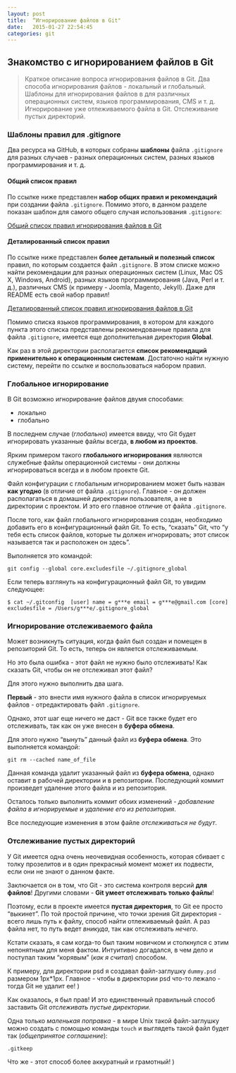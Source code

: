 ```yaml
---
layout: post
title:  “Игнорирование файлов в Git"
date:   2015-01-27 22:54:45
categories: git
---
```

## Знакомство с игнорированием файлов в Git

> Краткое описание вопроса игнорирования файлов в Git. Два способа игнорирования файлов - локальный и глобальный. Шаблоны для игнорирования файлов в для различных операционных систем, языков программирования, CMS и т. д. Игнорирование уже отлеживаемого файла в Git. Отслеживание пустых директорий.

### Шаблоны правил для .gitignore

Два ресурса на GitHub, в которых собраны **шаблоны** файла `.gitignore` для разных случаев - разных операционных систем, разных языков программирования и т. д.

#### Общий список правил

По ссылке ниже представлен **набор общих правил и рекомендаций** при создании файла `.gitignore`. Помимо этого, в данном разделе показан шаблон для самого общего случая использования `.gitignore`:

[Общий список правил игнорирования файлов в Git][git_common_rules]

#### Деталированный список правил

По ссылке ниже представлен **более детальный и полезный список** правил, по которым создается файл `.gitignore`. В этом списке можно найти рекомендации для разных операционных систем (Linux, Mac OS X, Windows, Android), разных языков программирования (Java, Perl  и т. д.), различных CMS (к примеру - Joomla, Magento, Jekyll). Даже для README есть свой набор правил!

[Деталированный список правил игнорирования файлов в Git][git_detailed_rules]

Помимо списка языков программирования, в котором для каждого пункта этого списка представлены рекомендованные правила для файла `.gitignore`, имеется еще дополнительная директория **Global**.

Как раз в этой директории располагается **список рекомендаций применительно к операционным системам**. Достаточно найти нужную систему, перейти по ссылке и воспользоваться набором правил.

### Глобальное игнорирование

В Git возможно игнорирование файлов двумя способами:

- локально
- глобально

В последнем случае (*глобально*) имеется ввиду, что Git будет игнорировать указанные файлы всегда, **в любом из проектов**.

Ярким примером такого **глобального игнорирования** являются служебные файлы операционной системы - они должны игнорироваться всегда и в любом проекте Git.

Файл конфигурации с глобальным игнорированием может быть назван **как угодно** (в отличие от файла `.gitignore`). Главное - он должен располагаться в домашней директории пользователя, а не в директории с проектом. И это его главное отличие от файла `.gitignore`.

После того, как файл глобального игнорирования создан, необходимо добавить его в конфигурационный файл Git. То есть, “сказать” Git, что “у тебя есть список файлов, которые ты должен игнорировать; этот список называется так и расположен он здесь”.

Выполняется это командой:

`
git config --global core.excludesfile ~/.gitignore_global 
`

Если теперь взглянуть на конфигурационный файл Git, то увидим следующее:

`
$ cat ~/.gitconfig 
[user]
	name = g***e
	email = g***e@gmail.com
[core]
	excludesfile = /Users/g***e/.gitignore_global
`

### Игнорирование отслеживаемого файла

Может возникнуть ситуация, когда файл был создан и помещен в репозиторий Git. То есть, теперь он является отслеживаемым.

Но это была ошибка - этот файл не нужно было отслеживать! Как сказать Git, чтобы он не отслеживал этот файл?

Для этого нужно выполнить два шага.

**Первый** - это внести имя нужного файла в список игнорируемых файлов - отредактировать файл `.gitignore`.

Однако, этот шаг еще ничего не даст - Git все также будет его отслеживать, так как он уже внесен в **буфера обмена**.

Для этого нужно “вынуть” данный файл из **буфера обмена**. Это выполняется командой:

`
git rm --cached name_of_file
`

Данная команда удалит указанный файл из **буфера обмена**, однако оставит в рабочей директории и в репозитории. Последующий коммит произведет удаление этого файла и из репозитория.

Осталось только выполнить коммит обоих изменений - *добавление файла в игнорируемые* и *удаление его из репозитория*.

Все последующие изменения в этом файле *отслеживаться не будут*.

### Отслеживание пустых директорий

У Git имеется одна очень неочевидная особенность, которая сбивает с толку прозелитов и в один прекрасный момент может их подвести, если они не знают о данном факте.

Заключается он в том, что Git - это система контроля версий **для файлов**! Другими словами - **Git умеет отслеживать только файлы**!

Поэтому, если в проекте имеется **пустая директория**, то Git ее просто “выкинет”. По той простой причине, что  точки зрения Git директория - всего лишь путь к файлу, способ найти отлеживаемый файл. А раз файла нет, то путь ведет *вникуда*, так как отслеживать *нечего*.

Кстати сказать, я сам когда-то был таким новичком и столкнулся с этим непонятным для меня фактом. Интуитивно догадался, в чем дело и поступал таким “корявым” (*как я считал*) способом.

К примеру, для директории psd я создавал файл-заглушку `dummy.psd` размером 1px*1px. Главное - чтобы в директории psd что-то лежало - тогда Git не удалит ее! )

Как оказалось, я был прав! И это единственный правильный способ заставить Git *отслеживать пустые директории*.

Одна только *маленькая поправка* - в мире Unix такой файл-заглушку можно создать с помощью команды `touch` и выглядеть такой файл будет так (*общепринятое соглашение*):

`
.gitkeep
`

Что же - этот способ более аккуратный и грамотный! )

[git_common_rules]: https://help.github.com/articles/ignoring-files/
[git_detailed_rules]: https://github.com/github/gitignore

